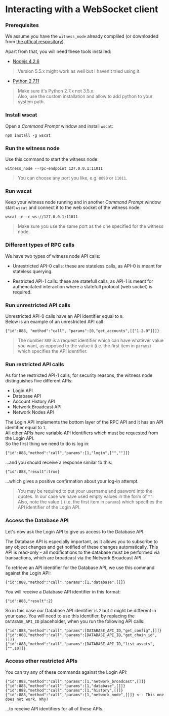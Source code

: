 # Interacting with a WebSocket client
### Prerequisites

We assume  you have the `witness_node` already compliled (or downloaded from [the offical respository](https://github.com/bitshares/bitshares-2/releases/latest)).

Apart from that, you will need these tools installed:

* [Nodejs 4.2.6](https://nodejs.org/dist/v4.2.5/node-v4.2.5-x64.msi)
> Version 5.5.x might work as well but I haven't tried using it.

* [Python 2.7.11](https://www.python.org/ftp/python/2.7.11/python-2.7.11.msi)
> Make sure it's Python 2.7.x not 3.5.x.  
Also, use the custom installation and allow to add python to your system path.

### Install wscat
Open a *Command Prompt* window and install `wscat`:
```
npm install -g wscat
```

### Run the witness node
Use this command to start the witness node:
```
witness_node --rpc-endpoint 127.0.0.1:11011
```
> You can choose any port you like, e.g. `8090` or `11011`.

### Run wscat
Keep your witness node running and in another *Command Prompt* window start `wscat` and connect it to the web socket of the witness node:
```
wscat -n -c ws://127.0.0.1:11011
```
> Make sure you use the same port as the one specified for the witness node.

### Different types of RPC calls
We have two types of witness node API calls:
* Unrestricted API-0 calls: these are stateless calls, as API-0 is meant for stateless querying.

* Restricted API-1 calls: these are statefull calls, as API-1 is meant for authencitated interaction where a statefull protocol (web socket) is required.

### Run unrestricted API calls
Unrestricted API-0 calls have an API identifier equal to `0`.  
Below is an example of an unrestricted API call :
```
{"id":888, "method":"call", "params":[0,"get_accounts",[["1.2.0"]]]}  
```
> The number `888` is a request identifier which can have whatever value you want, as opposed to the value `0` (i.e. the first item in `params`) which specifies the API identifier.

### Run restricted API calls
As for the restricted API-1 calls, for security reasons, the witness node distinguishes five different APIs:
* Login API
* Database API
* Account History API
* Network Broadcast API
* Network Nodes API

The Login API implements the bottom layer of the RPC API and it has an API identifier equal to `1`.   
All other APIs have variable API identifiers which must be requested from the Login API.  
So the first thing we need to do is log in:
```
{"id":888,"method":"call","params":[1,"login",["",""]]}
```
...and you should receive a response similar to this:
```
{"id":888,"result":true}
```
...which gives a positive confirmation about your log-in attempt.

> You may be required to put your username and pasword into the quotes. In our case we have used empty values in the form of `""`. Also, note the value `1` (i.e. the first item in `params`) which specifies the API identifier of the Login API.

### Access the Database API

Let's now ask the Login API to give us access to the Database API.

The Database API is especially important, as it allows you to subscribe to any object changes and get notified of these changes automatically. This API is read-only - all modifications to the database must be performed via transactions, which are broadcast via the Network Broadcast API.  

To retrieve an API identifier for the Database API, we use this command against the Login API:
```
{"id":888,"method":"call","params":[1,"database",[]]}
```
You will receive a Database API identifier in this format:
```
{"id":888,"result":2}
```
So in this case our Database API identifier is `2` but it might be different in your case. You will need to use this identifier, by replacing the `DATABASE_API_ID` placeholder, when you run the following API calls:
```
{"id":888,"method":"call","params":[DATABASE_API_ID,"get_config",[]]}  
{"id":888,"method":"call","params":[DATABASE_API_ID,"get_chain_id",[]]}  
{"id":888,"method":"call","params":[DATABASE_API_ID,"list_assets",["",10]]}  
```

### Access other restricted APIs

You can try any of these commands against the Login API:
```
{"id":888,"method":"call","params":[1,"network_broadcast",[]]}
{"id":888,"method":"call","params":[1,"database",[]]}
{"id":888,"method":"call","params":[1,"history",[]]}
{"id":888,"method":"call","params":[1,"network_node",[]]} <-- This one does not work. Why?
```
...to receive API identifiers for all of these APIs.

